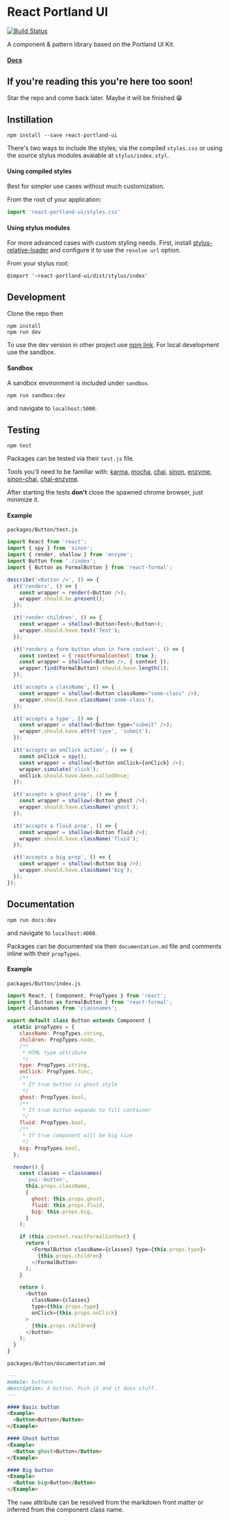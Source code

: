 # React Portland UI

[![Build Status](https://travis-ci.org/slightlytyler/react-portland-ui.svg?branch=master)](https://travis-ci.org/slightlytyler/react-portland-ui)

A component & pattern library based on the Portland UI Kit.

#### [Docs](http://react-portland-ui.surge.sh/)

## If you're reading this you're here too soon!

Star the repo and come back later. Maybe it will be finished :grin:

## Instillation

```
npm install --save react-portland-ui
```

There's two ways to include the styles; via the compiled `styles.css` or using the source stylus modules avaiable at `stylus/index.styl`.

#### Using compiled styles

Best for simpler use cases without much customization.

From the root of your application:

```javascript
import 'react-portland-ui/styles.css'
```

#### Using stylus modules

For more advanced cases with custom styling needs. First, install [stylus-relative-loader](https://github.com/walmartlabs/stylus-relative-loader) and configure it to use the `resolve url` option.

From your stylus root:

```stylus
@import '~react-portland-ui/dist/stylus/index'
```

## Development

Clone the repo then

```
npm install
npm run dev
```

To use the dev version in other project use [npm link](https://docs.npmjs.com/cli/link). For local development use the sandbox.

#### Sandbox

A sandbox environment is included under `sandbox`.

```
npm run sandbox:dev
```

and navigate to `localhost:5000`.

## Testing

```
npm test
```

Packages can be tested via their `test.js` file.

Tools you'll need to be familiar with: [karma](https://karma-runner.github.io/1.0/index.html), [mocha](https://mochajs.org/), [chai](http://chaijs.com/), [sinon](http://sinonjs.org/), [enzyme](https://github.com/airbnb/enzyme), [sinon-chai](https://github.com/domenic/sinon-chai), [chai-enzyme](https://github.com/producthunt/chai-enzyme).

After starting the tests **don't** close the spawned chrome browser, just minimize it.

#### Example

`packages/Button/test.js`

```javascript
import React from 'react';
import { spy } from 'sinon';
import { render, shallow } from 'enzyme';
import Button from './index';
import { Button as FormalButton } from 'react-formal';

describe('<Button />', () => {
  it('renders', () => {
    const wrapper = render(<Button />);
    wrapper.should.be.present();
  });

  it('render children', () => {
    const wrapper = shallow(<Button>Test</Button>);
    wrapper.should.have.text('Test');
  });

  it('renders a form button when in form context', () => {
    const context = { reactFormalContext: true };
    const wrapper = shallow(<Button />, { context });
    wrapper.find(FormalButton).should.have.length(1);
  });

  it('accepts a className', () => {
    const wrapper = shallow(<Button className="some-class" />);
    wrapper.should.have.className('some-class');
  });

  it('accepts a type', () => {
    const wrapper = shallow(<Button type="submit" />);
    wrapper.should.have.attr('type', 'submit');
  });

  it('accepts an onClick action', () => {
    const onClick = spy();
    const wrapper = shallow(<Button onClick={onClick} />);
    wrapper.simulate('click');
    onClick.should.have.been.calledOnce;
  });

  it('accepts a ghost prop', () => {
    const wrapper = shallow(<Button ghost />);
    wrapper.should.have.className('ghost');
  });

  it('accepts a fluid prop', () => {
    const wrapper = shallow(<Button fluid />);
    wrapper.should.have.className('fluid');
  });

  it('accepts a big prop', () => {
    const wrapper = shallow(<Button big />);
    wrapper.should.have.className('big');
  });
});
```

## Documentation

```
npm run docs:dev
```

and navigate to `localhost:4000`.

Packages can be documented via their `documentation.md` file and comments inline with their `propTypes`.

#### Example

`packages/Button/index.js`

```javascript
import React, { Component, PropTypes } from 'react';
import { Button as FormalButton } from 'react-formal';
import classnames from 'classnames';

export default class Button extends Component {
  static propTypes = {
    className: PropTypes.string,
    children: PropTypes.node,
    /**
     * HTML type attribute
     */
    type: PropTypes.string,
    onClick: PropTypes.func,
    /**
     * If true button is ghost style
     */
    ghost: PropTypes.bool,
    /**
     * If true button expands to fill container
     */
    fluid: PropTypes.bool,
    /**
     * If true component will be big size
     */
    big: PropTypes.bool,
  };

  render() {
    const classes = classnames(
      'pui--button',
      this.props.className,
      {
        ghost: this.props.ghost,
        fluid: this.props.fluid,
        big: this.props.big,
      }
    );

    if (this.context.reactFormalContext) {
      return (
        <FormalButton className={classes} type={this.props.type}>
          {this.props.children}
        </FormalButton>
      );
    }

    return (
      <button
        className={classes}
        type={this.props.type}
        onClick={this.props.onClick}
      >
        {this.props.children}
      </button>
    );
  }
}
```

`packages/Button/documentation.md`

```markdown
---
module: buttons
description: A button. Push it and it does stuff.
---

#### Basic button
<Example>
  <Button>Button</Button>
</Example>

#### Ghost button
<Example>
  <Button ghost>Button</Button>
</Example>

#### Big button
<Example>
  <Button big>Button</Button>
</Example>
```

The `name` attribute can be resolved from the markdown front matter or inferred from the component class name.
